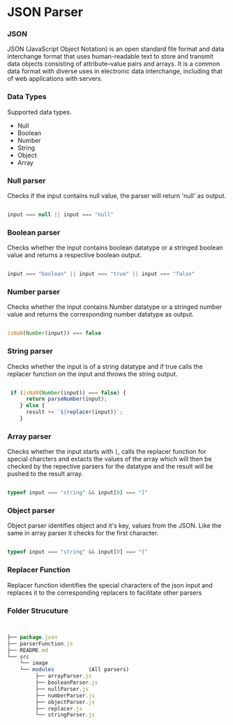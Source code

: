 # **JSON Parser**

### JSON 

JSON (JavaScript Object Notation) is an open standard file format and data interchange format that uses human-readable text to store and transmit data objects consisting of attribute–value pairs and arrays. It is a common data format with diverse uses in electronic data interchange, including that of web applications with servers.

### Data Types

Supported data types.

- Null
- Boolean
- Number
- String
- Object
- Array


### Null parser

Checks if the input contains null value, the parser will return  'null' as output.

```JavaScript

input === null || input === "null"

```

### Boolean parser

Checks whether the input contains boolean datatype or a stringed boolean value and returns a respective boolean output.

```JavaScript

input === "boolean" || input === "true" || input === "false"

```

### Number parser

Checks whether the input contains Number datatype or a stringed number value and returns the corresponding number datatype as output.

```JavaScript

isNaN(Number(input)) === false

```

### String parser

Checks whether the input is of a string datatype and if true calls the replacer function on the input and throws the string output.

```JavaScript

 if (isNaN(Number(input)) === false) {
      return parseNumber(input);
    } else {
      result += `${replacer(input)}`;
    }

```

### Array parser

Checks whether the input  starts with `[`, calls the replacer function for special charcters and extacts the values of the array which will then be checked by the repective parsers for the datatype and the result will be pushed to the result array.

```JavaScript

typeof input === "string" && input[0] === "["

```

### Object parser

Object parser identifies object and it's key, values from the JSON. Like the same in array parser it checks for the first character.

```JavaScript

typeof input === "string" && input[0] === "{"

```
### Replacer Function

Replacer function identifies the special characters of the json input and replaces it to the corresponding replacers to facilitate other parsers



### Folder Strucuture

```JavaScript


├── package.json
├── parserFunction.js
├── README.md
└── src
    └── image
    └── modules           (All parsers)
         ├── arrayParser.js
         ├── booleanParser.js
         ├── nullParser.js
         ├── numberParser.js
         ├── objectParser.js
         ├── replacer.js
         └── stringParser.js
         
    
```
